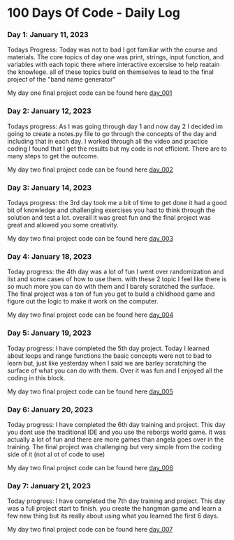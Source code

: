 # 100 Days Of Code - Daily Log

### Day 1: January 11, 2023

Todays Progress: Today was not to bad I got familiar with the course and materials. The core topics of day one was print, strings, input function, and variables with each topic there where interactive excersise to help reatain the knowlege. all of these topics build on themselves to lead to the final project of the "band name generator"

My day one final project code can be found here [day_001](https://github.com/PSebesta/100-Days-Of-Code/tree/main/Projects/Day%20001)

### Day 2: January 12, 2023

Todays progress: As I was going through day 1 and now day 2 I decided im going to create a notes.py file to go through the concepts of the day and including that in each day. I worked through all the video and practice coding I found that I get the results but my code is not efficient. There are to many steps to get the outcome. 

My day two final project code can be found here [day_002](https://github.com/PSebesta/100-Days-Of-Code/tree/main/Projects/Day%20002)

### Day 3: January 14, 2023

Todays progress: the 3rd day took me a bit of time to get done it had a good bit of knowledge and challenging exercises you had to think through the solution and test a lot. overall it was great fun and the final project was great and allowed you some creativity.

My day two final project code can be found here [day_003](https://github.com/PSebesta/100-Days-Of-Code/blob/main/Projects/Day%20003/choose%20your%20own%20adventure.py)

### Day 4: January 18, 2023

Today progress: the 4th day was a lot of fun I went over randomization and list and some cases of how to use them. with these 2 topic I feel like there is so much more you can do with them and I barely scratched the surface. The final project was a ton of fun you get to build a childhood game and figure out the logic to make it work on the computer.

My day two final project code can be found here [day_004](https://github.com/PSebesta/100-Days-Of-Code/blob/main/Projects/Day%20004/Rock%20Paper%20Scissors.py)

### Day 5: January 19, 2023

Today progress: I have completed the 5th day project. Today I learned about loops and range functions the basic concepts were not to bad to learn but, just like yesterday when I said we are barley scratching the surface of what you can do with them. Over it was fun and I enjoyed all the coding in this block.

My day two final project code can be found here [day_005](https://github.com/PSebesta/100-Days-Of-Code/blob/main/Projects/Day%20005/Password%20generator.py)

### Day 6: January 20, 2023

Today progress: I have completed the 6th day training and project. This day you dont use the traditional IDE and you use the reborgs world game. It was actually a lot of fun and there are more games than angela goes over in the training. The final project was challenging but very simple from the coding side of it (not al ot of code to use)

My day two final project code can be found here [day_006](https://github.com/PSebesta/100-Days-Of-Code/blob/main/Projects/Day%20006/Escaping%20the%20maze.py)

### Day 7: January 21, 2023

Today progress: I have completed the 7th day training and project. This day was a full project start to finish. you create the hangman game and learn a few new thing but its really about using what you learned the first 6 days.

My day two final project code can be found here [day_007](https://github.com/PSebesta/100-Days-Of-Code/tree/main/Projects/Day%20007)